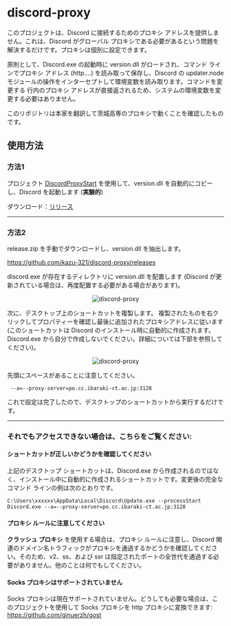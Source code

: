 # discord-proxy

このプロジェクトは、Discord に接続するためのプロキシ アドレスを提供しません。これは、Discord がグローバル プロキシである必要があるという問題を解決するだけです。プロキシは個別に設定できます。

原則として、Discord.exe の起動時に version.dll がロードされ、コマンド ラインでプロキシ アドレス (http....) を読み取って保存し、Discord の updater.node モジュールの操作をインターセプトして環境変数を読み取ります。コマンドを変更する 行内のプロキシ アドレスが直接返されるため、システムの環境変数を変更する必要はありません。

このリポジトリは本家を翻訳して茨城高専のプロキシで動くことを確認したものです。

## 使用方法

### 方法1
プロジェクト [DiscordProxyStart](https://github.com/kazu-321/DiscordProxyStart) を使用して、version.dll を自動的にコピーし、Discord を起動します (**実験的**)

ダウンロード：[リリース](https://github.com/kazu-321/DiscordProxyStart/releases)

---

### 方法2
release.zip を手動でダウンロードし、version.dll を抽出します。

https://github.com/kazu-321/discord-proxy/releases

discord.exe が存在するディレクトリに version.dll を配置します (Discord が更新されている場合は、再度配置する必要がある場合があります)。
<p align="center" color="#6a737d">
<img src="./images/1.png" alt="discord-proxy">
</p>


次に、デスクトップ上のショートカットを複製します。
複製されたものを右クリックしてプロパティーを確認し最後に追加されたプロキシアドレスに従います (このショートカットは Discord のインストール時に自動的に作成されます。Discord.exe から自分で作成しないでください。詳細については下部を参照してください)。
<p align="center" color="#6a737d">
<img src="./images/2.png" alt="discord-proxy">
</p>

先頭にスペースがあることに注意してください。
```
 --a=--proxy-server=po.cc.ibaraki-ct.ac.jp:3128
```
これで設定は完了したので、デスクトップのショートカットから実行するだけです。


---

### **それでもアクセスできない場合は、こちらをご覧ください:**

#### **ショートカットが正しいかどうかを確認してください**
上記のデスクトップ ショートカットは、Discord.exe から作成されるのではなく、インストール中に自動的に作成されるショートカットです。変更後の完全なコマンド ラインの例は次のとおりです。
```
C:\Users\xxxxxx\AppData\Local\Discord\Update.exe --processStart Discord.exe --a=--proxy-server=po.cc.ibaraki-ct.ac.jp:3128
```

#### **プロキシ ルールに注意してください**
**クラッシュ プロキシ** を使用する場合は、プロキシ ルールに注意し、Discord 関連のドメイン名トラフィックがプロキシを通過するかどうかを確認してください。そのため、v2、ss、および ssr は指定されたポートの全世代を通過する必要がありません。他のことは何でもしてください。

#### **Socks プロキシはサポートされていません**
Socks プロキシは現在サポートされていません。どうしても必要な場合は、このプロジェクトを使用して Socks プロキシを http プロキシに変換できます: https://github.com/ginuerzh/gost
